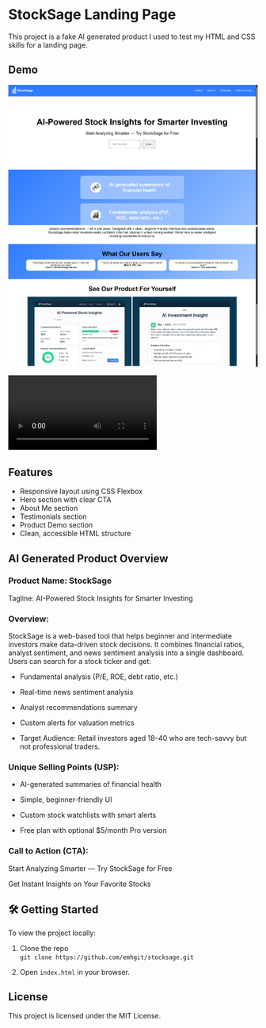 # StockSage Landing Page

This project is a fake AI generated product I used to test my HTML and CSS skills for a landing page.

## Demo
![Screenshot 1](assets/demo-sc-1.png)
![Screenshot 2](assets/demo-sc-2.png)

![Demo video](assets/stocksage-demo-video.mp4)

## Features

- Responsive layout using CSS Flexbox
- Hero section with clear CTA
- About Me section 
- Testimonials section
- Product Demo section
- Clean, accessible HTML structure

## AI Generated Product Overview

### Product Name: StockSage
Tagline: AI-Powered Stock Insights for Smarter Investing

### Overview:
StockSage is a web-based tool that helps beginner and intermediate investors make data-driven stock decisions. It combines financial ratios, analyst sentiment, and news sentiment analysis into a single dashboard. Users can search for a stock ticker and get:

- Fundamental analysis (P/E, ROE, debt ratio, etc.)

- Real-time news sentiment analysis

- Analyst recommendations summary

- Custom alerts for valuation metrics

- Target Audience:
Retail investors aged 18–40 who are tech-savvy but not professional traders.

### Unique Selling Points (USP):

- AI-generated summaries of financial health

- Simple, beginner-friendly UI

- Custom stock watchlists with smart alerts

- Free plan with optional $5/month Pro version

### Call to Action (CTA):

Start Analyzing Smarter — Try StockSage for Free

Get Instant Insights on Your Favorite Stocks

## 🛠️ Getting Started

To view the project locally:

1. Clone the repo  
   `git clone https://github.com/emhgit/stocksage.git`

2. Open `index.html` in your browser.


## License

This project is licensed under the MIT License.
